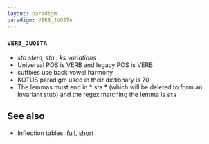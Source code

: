 ```yaml
---
layout: paradigm
paradigm: VERB_JUOSTA
---
```

### ` VERB_JUOSTA `

* _sta stem, sta : ks variations_
* Universal POS is VERB and legacy POS is VERB
* suffixes use back vowel harmony
* KOTUS paradigm used in their dictionary is 70
* The lemmas must end in * sta * (which will be deleted to form an invariant stub) and the regex matching the lemma is ` sta `

## See also

* Inflection tables: [full](gen/J/juosta.html), [short](gen/J/juosta_wikt.html)


